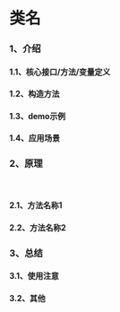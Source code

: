 # 类名

### 1、介绍

#### 1.1、核心接口/方法/变量定义

#### 1.2、构造方法

#### 1.3、demo示例

#### 1.4、应用场景



### 2、原理
​
#### 2.1、方法名称1

#### 2.2、方法名称2


### 3、总结

#### 3.1、使用注意

#### 3.2、其他